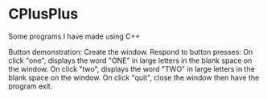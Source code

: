 # CPlusPlus
Some programs I have made using C++

Button demonstration:
Create the window.
Respond to button presses:
On click "one", displays the word "ONE" in large letters in the blank space on the window.
On click "two", displays the word "TWO" in large letters in the blank space on the window.
On click "quit", close the window then have the program exit.
